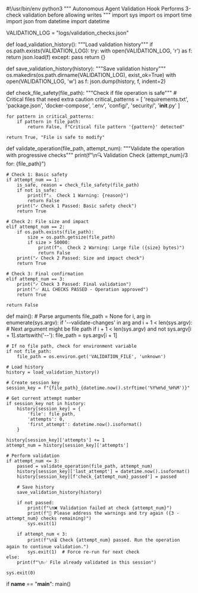 #\!/usr/bin/env python3
"""
Autonomous Agent Validation Hook
Performs 3-check validation before allowing writes
"""
import sys
import os
import time
import json
from datetime import datetime

VALIDATION_LOG = "logs/validation_checks.json"

def load_validation_history():
    """Load validation history"""
    if os.path.exists(VALIDATION_LOG):
        try:
            with open(VALIDATION_LOG, 'r') as f:
                return json.load(f)
        except:
            pass
    return {}

def save_validation_history(history):
    """Save validation history"""
    os.makedirs(os.path.dirname(VALIDATION_LOG), exist_ok=True)
    with open(VALIDATION_LOG, 'w') as f:
        json.dump(history, f, indent=2)

def check_file_safety(file_path):
    """Check if file operation is safe"""
    # Critical files that need extra caution
    critical_patterns = [
        'requirements.txt',
        'package.json',
        'docker-compose',
        '.env',
        'config/',
        'security/',
        '__init__.py'
    ]
    
    for pattern in critical_patterns:
        if pattern in file_path:
            return False, f"Critical file pattern '{pattern}' detected"
    
    return True, "File is safe to modify"

def validate_operation(file_path, attempt_num):
    """Validate the operation with progressive checks"""
    print(f"\n🔍 Validation Check {attempt_num}/3 for: {file_path}")
    
    # Check 1: Basic safety
    if attempt_num == 1:
        is_safe, reason = check_file_safety(file_path)
        if not is_safe:
            print(f"⚠️  Check 1 Warning: {reason}")
            return False
        print("✓ Check 1 Passed: Basic safety check")
        return True
    
    # Check 2: File size and impact
    elif attempt_num == 2:
        if os.path.exists(file_path):
            size = os.path.getsize(file_path)
            if size > 50000:
                print(f"⚠️  Check 2 Warning: Large file ({size} bytes)")
                return False
        print("✓ Check 2 Passed: Size and impact check")
        return True
    
    # Check 3: Final confirmation
    elif attempt_num == 3:
        print("✓ Check 3 Passed: Final validation")
        print("✅ ALL CHECKS PASSED - Operation approved")
        return True
    
    return False

def main():
    # Parse arguments
    file_path = None
    for i, arg in enumerate(sys.argv):
        if '--validate-changes' in arg and i + 1 < len(sys.argv):
            # Next argument might be file path
            if i + 1 < len(sys.argv) and not sys.argv[i + 1].startswith('--'):
                file_path = sys.argv[i + 1]
    
    # If no file path, check for environment variable
    if not file_path:
        file_path = os.environ.get('VALIDATION_FILE', 'unknown')
    
    # Load history
    history = load_validation_history()
    
    # Create session key
    session_key = f"{file_path}_{datetime.now().strftime('%Y%m%d_%H%M')}"
    
    # Get current attempt number
    if session_key not in history:
        history[session_key] = {
            'file': file_path,
            'attempts': 0,
            'first_attempt': datetime.now().isoformat()
        }
    
    history[session_key]['attempts'] += 1
    attempt_num = history[session_key]['attempts']
    
    # Perform validation
    if attempt_num <= 3:
        passed = validate_operation(file_path, attempt_num)
        history[session_key]['last_attempt'] = datetime.now().isoformat()
        history[session_key][f'check_{attempt_num}_passed'] = passed
        
        # Save history
        save_validation_history(history)
        
        if not passed:
            print(f"\n❌ Validation failed at check {attempt_num}")
            print(f"🔄 Please address the warnings and try again ({3 - attempt_num} checks remaining)")
            sys.exit(1)
        
        if attempt_num < 3:
            print(f"\n⏳ Check {attempt_num} passed. Run the operation again to continue validation.")
            sys.exit(1)  # Force re-run for next check
    else:
        print(f"\n✅ File already validated in this session")
    
    sys.exit(0)

if __name__ == "__main__":
    main()
